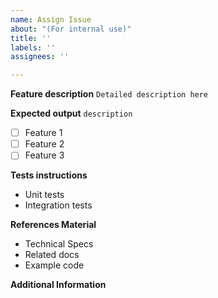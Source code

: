 ```yaml
---
name: Assign Issue
about: "(For internal use)"
title: ''
labels: ''
assignees: ''

---
```


**Feature description**
`Detailed description here`

**Expected output**
`description`

- [ ] Feature 1
- [ ] Feature 2
- [ ] Feature 3

**Tests instructions**
- Unit tests
- Integration tests

**References Material**
- Technical Specs
- Related docs
- Example code

**Additional Information**
